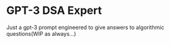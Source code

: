 # GPT-3 DSA Expert

Just a gpt-3 prompt engineered to give answers to algorithmic questions(WIP as always...)

